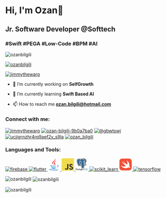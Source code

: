 <h1 align="left">Hi, I'm Ozan👋</h1>
<h2 align="left">Jr. Software Developer @Softtech </h3>

<h3 align="left">#Swift #PEGA #Low-Code #BPM #AI </h3>

<p align="left"> <img src="https://komarev.com/ghpvc/?username=ozanbilgili&label=Profile%20views&color=0e75b6&style=flat" alt="ozanbilgili" /> </p>

<p align="left"> <a href="https://github.com/ryo-ma/github-profile-trophy"><img src="https://github-profile-trophy.vercel.app/?username=ozanbilgili" alt="ozanbilgili" /></a> </p>

<p align="left"> <a href="https://twitter.com/jimmythewarp" target="blank"><img src="https://img.shields.io/twitter/follow/jimmythewarp?logo=twitter&style=for-the-badge" alt="jimmythewarp" /></a> </p>

- 🔭 I’m currently working on **SelfGrowth**

- 🌱 I’m currently learning **Swift Based AI**

- 📫 How to reach me **ozan.bilgili@hotmail.com**

<h3 align="left">Connect with me:</h3>
<p align="left">
<a href="https://twitter.com/jimmythewarp" target="blank"><img align="center" src="https://raw.githubusercontent.com/rahuldkjain/github-profile-readme-generator/master/src/images/icons/Social/twitter.svg" alt="jimmythewarp" height="30" width="40" /></a>
<a href="https://linkedin.com/in/ozan-bilgili-9b0a7ba0" target="blank"><img align="center" src="https://raw.githubusercontent.com/rahuldkjain/github-profile-readme-generator/master/src/images/icons/Social/linked-in-alt.svg" alt="ozan-bilgili-9b0a7ba0" height="30" width="40" /></a>
<a href="https://medium.com/@gbwtswj" target="blank"><img align="center" src="https://raw.githubusercontent.com/rahuldkjain/github-profile-readme-generator/master/src/images/icons/Social/medium.svg" alt="@gbwtswj" height="30" width="40" /></a>
<a href="https://www.youtube.com/c/ucjjgrnzhr4rq9aef2y_s9la" target="blank"><img align="center" src="https://raw.githubusercontent.com/rahuldkjain/github-profile-readme-generator/master/src/images/icons/Social/youtube.svg" alt="ucjjgrnzhr4rq9aef2y_s9la" height="30" width="40" /></a>
<a href="https://www.hackerrank.com/ozan_bilgili" target="blank"><img align="center" src="https://raw.githubusercontent.com/rahuldkjain/github-profile-readme-generator/master/src/images/icons/Social/hackerrank.svg" alt="ozan_bilgili" height="30" width="40" /></a>
</p>

<h3 align="left">Languages and Tools:</h3>
<p align="left"> <a href="https://firebase.google.com/" target="_blank" rel="noreferrer"> <img src="https://www.vectorlogo.zone/logos/firebase/firebase-icon.svg" alt="firebase" width="40" height="40"/> </a> <a href="https://flutter.dev" target="_blank" rel="noreferrer"> <img src="https://www.vectorlogo.zone/logos/flutterio/flutterio-icon.svg" alt="flutter" width="40" height="40"/> </a> <a href="https://www.java.com" target="_blank" rel="noreferrer"> <img src="https://raw.githubusercontent.com/devicons/devicon/master/icons/java/java-original.svg" alt="java" width="40" height="40"/> </a> <a href="https://developer.mozilla.org/en-US/docs/Web/JavaScript" target="_blank" rel="noreferrer"> <img src="https://raw.githubusercontent.com/devicons/devicon/master/icons/javascript/javascript-original.svg" alt="javascript" width="40" height="40"/> </a> <a href="https://www.postgresql.org" target="_blank" rel="noreferrer"> <img src="https://raw.githubusercontent.com/devicons/devicon/master/icons/postgresql/postgresql-original-wordmark.svg" alt="postgresql" width="40" height="40"/> </a> <a href="https://scikit-learn.org/" target="_blank" rel="noreferrer"> <img src="https://upload.wikimedia.org/wikipedia/commons/0/05/Scikit_learn_logo_small.svg" alt="scikit_learn" width="40" height="40"/> </a> <a href="https://developer.apple.com/swift/" target="_blank" rel="noreferrer"> <img src="https://raw.githubusercontent.com/devicons/devicon/master/icons/swift/swift-original.svg" alt="swift" width="40" height="40"/> </a> <a href="https://www.tensorflow.org" target="_blank" rel="noreferrer"> <img src="https://www.vectorlogo.zone/logos/tensorflow/tensorflow-icon.svg" alt="tensorflow" width="40" height="40"/> </a> </p>

<p><img align="left" src="https://github-readme-stats.vercel.app/api/top-langs?username=ozanbilgili&show_icons=true&locale=en&layout=compact" alt="ozanbilgili" /></p>

<p></p>

<p>&nbsp;<img align="center" src="https://github-readme-stats.vercel.app/api?username=ozanbilgili&show_icons=true&locale=en" alt="ozanbilgili" /></p>

<p><img align="center" src="https://github-readme-streak-stats.herokuapp.com/?user=ozanbilgili&" alt="ozanbilgili" /></p>
